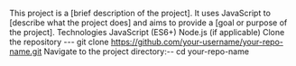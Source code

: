 This project is a [brief description of the project]. It uses JavaScript to [describe what the project does] and aims to provide a [goal or purpose of the project].
Technologies
JavaScript (ES6+)
Node.js (if applicable)
Clone the repository --- git clone https://github.com/your-username/your-repo-name.git
Navigate to the project directory:-- cd your-repo-name
